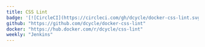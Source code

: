 ```yaml
---
title: CSS Lint
badge: '[![CircleCI](https://circleci.com/gh/dcycle/docker-css-lint.svg?style=svg)](https://circleci.com/gh/dcycle/docker-css-lint)'
github: "https://github.com/dcycle/docker-css-lint"
docker: "https://hub.docker.com/r/dcycle/css-lint"
weekly: "Jenkins"
---
```

